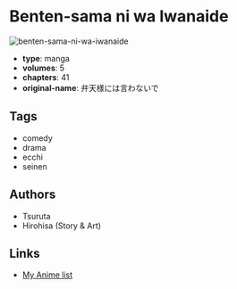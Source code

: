 # Benten-sama ni wa Iwanaide

![benten-sama-ni-wa-iwanaide](https://cdn.myanimelist.net/images/manga/1/159899.jpg)

-   **type**: manga
-   **volumes**: 5
-   **chapters**: 41
-   **original-name**: 弁天様には言わないで

## Tags

-   comedy
-   drama
-   ecchi
-   seinen

## Authors

-   Tsuruta
-   Hirohisa (Story & Art)

## Links

-   [My Anime list](https://myanimelist.net/manga/90937/Benten-sama_ni_wa_Iwanaide)

